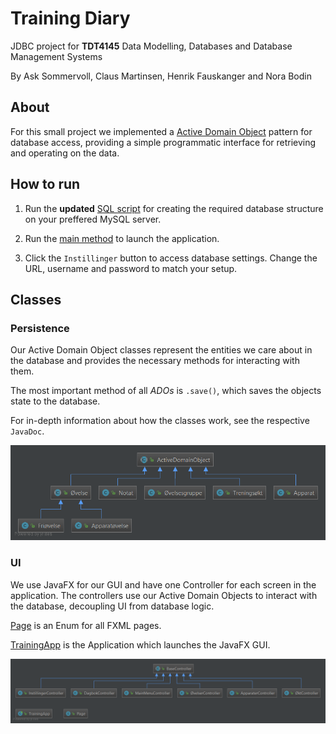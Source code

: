 # Training Diary

JDBC project for __TDT4145__ Data Modelling, Databases and Database Management Systems

By Ask Sommervoll, Claus Martinsen, Henrik Fauskanger and Nora Bodin

## About

For this small project we implemented a [Active Domain Object][ado] pattern for database 
access, providing a simple programmatic interface for retrieving and operating on 
the data.

## How to run

1) Run the __updated__ [SQL script][sql_script] for creating the required database structure on your 
preffered MySQL server.

2) Run the [main method][main] to launch the application.

3) Click the `Instillinger` button to access database settings. Change the URL, username 
and password to match your setup.

## Classes

### Persistence

Our Active Domain Object classes represent the entities we care about in the database 
and provides the necessary methods for interacting with them.

The most important method of all _ADOs_ is `.save()`, which saves the objects state to the database.

For in-depth information about how the classes work, see the respective `JavaDoc`.

![Persistence diagram][persistence diagram]

### UI

We use JavaFX for our GUI and have one Controller for each screen in the application. The controllers 
use our Active Domain Objects to interact with the database, decoupling UI from database logic.

[Page][page] is an Enum for all FXML pages. 

[TrainingApp][app] is the Application which launches the JavaFX GUI.

![UI diagram][ui diagram]

[ado]: http://www.diranieh.com/DataAccessPatterns/ActiveDomainObject.htm
[persistence diagram]: docs/persistence_classes.png "Persistence diagram"
[ui diagram]: docs/ui_classes.png "UI diagram"
[sql_script]: docs/treningsDb_v2.sql
[main]: src/main/java/databaser/Main.java
[page]: src/main/java/databaser/ui/Page.java
[app]: src/main/java/databaser/ui/TrainingApp.java
